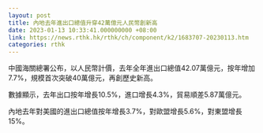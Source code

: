 ```yaml
---
layout: post
title: 內地去年進出口總值升穿42萬億元人民幣創新高
date: 2023-01-13 10:33:41.000000000 +08:00
link: https://news.rthk.hk/rthk/ch/component/k2/1683707-20230113.htm
categories: rthk
---
```


中國海關總署公布，以人民幣計價，去年全年進出口總值42.07萬億元，按年增加7.7%，規模首次突破40萬億元，再創歷史新高。

數據顯示，去年出口按年增長10.5%，進口增長4.3%，貿易順差5.87萬億元。

內地去年對美國的進出口總值按年增長3.7%，對歐盟增長5.6%，對東盟增長15%。
